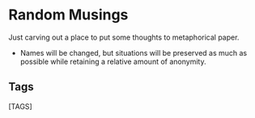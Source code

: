 # Random Musings

Just carving out a place to put some thoughts to metaphorical paper.

* Names will be changed, but situations will be preserved as much as possible while retaining a relative amount of anonymity.


## Tags

[TAGS]
